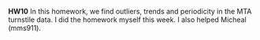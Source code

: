 **HW10**
In this homework, we find outliers, trends and periodicity in the MTA turnstile data.
I did the homework myself this week. I also helped Micheal (mms911). 
